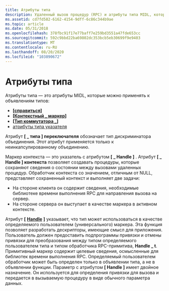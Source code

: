 ```yaml
---
title: Атрибуты типа
description: Удаленный вызов процедур (RPC) и атрибуты типа MIDL, которые могут применяться к объявлениям типов.
ms.assetid: cd7fd582-6162-4154-9dff-6c86c344b9ae
ms.topic: article
ms.date: 05/31/2018
ms.openlocfilehash: 378fbc91f17e77baff7e259bd3551a47fde653cc
ms.sourcegitcommit: 592c9bbd22ba69802dc353bcb5eb30699f9e9403
ms.translationtype: MT
ms.contentlocale: ru-RU
ms.lasthandoff: 08/20/2020
ms.locfileid: "103890672"
---
```

# <a name="type-attributes"></a>Атрибуты типа

Атрибуты типа — это атрибуты MIDL, которые можно применять к объявлениям типов:

-   **\[**[**справиться**](/windows/desktop/Midl/handle)**\]**
-   **\[**[**Контекстный \_ маркер**](/windows/desktop/Midl/context-handle)**\]**
-   **\[**[**Тип коммутатора \_**](/windows/desktop/Midl/switch-type)**\]**
-   [атрибуты типа указателя](three-pointer-types.md)

Атрибут **\[ \_ типа \] переключателя** обозначает тип дискриминатора объединения. Этот атрибут применяется только к неинкапсулированному объединению.

Маркер контекста — это указатель с атрибутом **\[ \_ Handle \]** . Атрибут **\[ \_ Handle \] контекста** позволяет создавать процедуры, которые сохраняют сведения о состоянии между вызовами удаленных процедур. Обработчик контекста со значением, отличным от NULL, представляет сохраненный контекст и выполняет две задачи:

-   На стороне клиента он содержит сведения, необходимые библиотеке времени выполнения RPC для направления вызова на сервер.
-   На стороне сервера он выступает в качестве маркера в активном контексте.

Атрибут **\[** [**Handle**](/windows/desktop/Midl/handle) **\]** указывает, что тип может использоваться в качестве определяемого пользователем (универсального) маркера. Эта функция позволяет разработать дескрипторы, имеющие смысл для приложения. Пользователь должен предоставить подпрограммы привязки и отмены привязки для преобразования между типом определяемого пользователем типа и типом обработчика RPC-примитива, **Handle \_ t**. Примитивный маркер содержит целевые сведения, осмысленные для библиотек времени выполнения RPC. Определяемый пользователем обработчик может быть определен только в объявлении типа, а не в объявлении функции. Параметр с атрибутом **\[ Handle \]** имеет двойное назначение. Он используется для определения привязки для вызова и передается в вызываемую процедуру в виде обычного параметра данных.

 

 